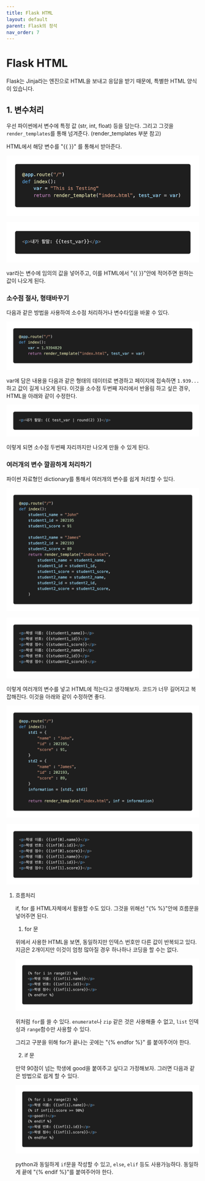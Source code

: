 ```yaml
---
title: Flask HTML
layout: default
parent: Flask의 정석
nav_order: 7
---
```


# Flask HTML

Flask는 Jinja라는 엔진으로 HTML을 보내고 응답을 받기 때문에, 특별한 HTML 양식이 있습니다.

## 1. 변수처리

우선 파이썬에서 변수에 특정 값 (str, int, float) 등을 담는다. 그리고 그것을 `render_templates`를 통해 넘겨준다. (render_templates 부분 참고)

HTML에서 해당 변수를 "{{ }}" 를 통해서 받아준다. 

![./render_templates_html_ex2.png](./render_templates_html_ex2.png)

![./render_templates_html_ex2_html.png](./render_templates_html_ex2_html.png)

var라는 변수에 임의의 값을 넣어주고, 이를 HTML에서 "{{ }}"안에 적어주면 원하는 값이 나오게 된다.

### 소수점 절사, 형태바꾸기

다음과 같은 방법을 사용하여 소수점 처리하거나 변수타입을 바꿀 수 있다.

![./flask_html.png](./flask_html.png)

var에 담은 내용을 다음과 같은 형태의 데이터로 변경하고 페이지에 접속하면 `1.939...` 하고 값이 길게 나오게 된다. 이것을 소수점 두번째 자리에서 반올림 하고 싶은 경우, HTML을 아래와 같이 수정한다.

![./flask_html2.png](./flask_html2.png)

이렇게 되면 소수점 두번째 자리까지만 나오게 만들 수 있게 된다.

### 여러개의 변수 깔끔하게 처리하기

파이썬 자료형인 dictionary를 통해서 여러개의 변수를 쉽게 처리할 수 있다.

![./flask_html4.png](./flask_html4.png)

![./flask_html4%201.png](./flask_html4%201.png)

이렇게 여러개의 변수를 넣고 HTML에 적는다고 생각해보자. 코드가 너무 길어지고 복잡해진다. 이것을 아래와 같이 수정하면 좋다.

![./flask_html5.png](./flask_html5.png)

![./flask_html6.png](./flask_html6.png)

1. 흐름처리
    
    if, for 를 HTML자체에서 활용할 수도 있다. 그것을 위해선 "\{% %\}"안에 흐름문을 넣어주면 된다.
    
    1.  for 문
    
    위에서 사용한 HTML을 보면, 동일하지만 인덱스 번호만 다른 값이 반복되고 있다. 지금은 2개이지만 이것이 엄청 많아질 경우 하나하나 코딩을 할 수는 없다.
    
    ![./flask_html7.png](./flask_html7.png)
    
    위처럼 `for`를 쓸 수 있다. `enumerate`나 `zip` 같은 것은 사용해줄 수 없고, `list` 인덱싱과 `range`함수만 사용할 수 있다.
    
    그리고 구분을 위해 for가 끝나는 곳에는 "\{% endfor %\}" 를 붙여주어야 한다.
    
    2. if 문
    
    만약 90점이 넘는 학생에 good을 붙여주고 싶다고 가정해보자. 그러면 다음과 같은 방법으로 쉽게 할 수 있다.
    
    ![./flask_html8.png](./flask_html8.png)
    
    python과 동일하게 `if`문을 작성할 수 있고, `else`, `elif` 등도 사용가능하다. 동일하게 끝에 "\{% endif %\}"를 붙여주어야 한다.